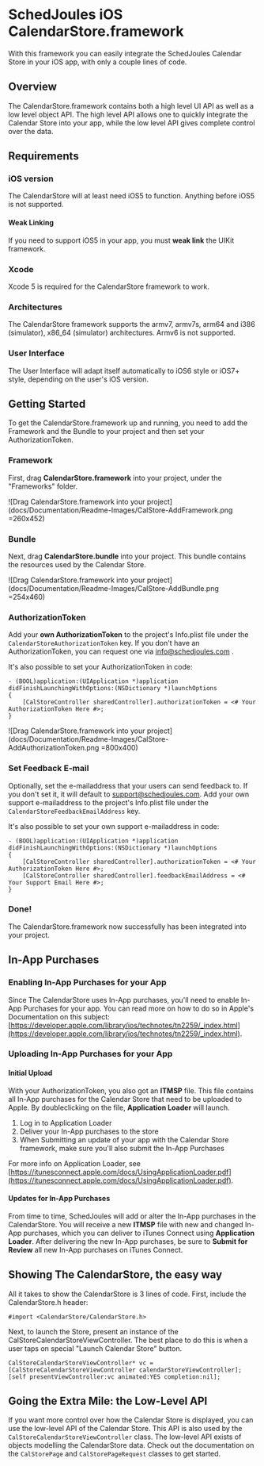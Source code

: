 # SchedJoules iOS CalendarStore.framework
With this framework you can easily integrate the SchedJoules Calendar Store in your iOS app, with only a couple lines of code. 

## Overview
The CalendarStore.framework contains both a high level UI  API as well as a low level object API. The high level API allows one to quickly integrate the Calendar Store into your app, while the low level API gives complete control over the data.

## Requirements

### iOS version
The CalendarStore will at least need iOS5 to function. Anything before iOS5 is not supported.

#### Weak Linking
If you need to support iOS5 in your app, you must **weak link** the UIKit framework.

### Xcode
Xcode 5 is required for the CalendarStore framework to work.

### Architectures
The CalendarStore framework supports the armv7, armv7s, arm64 and i386 (simulator), x86_64 (simulator) architectures. Armv6 is not supported.


### User Interface
The User Interface will adapt itself automatically to iOS6 style or iOS7+ style, depending on the user's iOS version.



## Getting Started
To get the CalendarStore.framework up and running, you need to add the Framework and the Bundle to your project and then set your AuthorizationToken.

### Framework
First, drag **CalendarStore.framework** into your project, under the "Frameworks" folder.

![Drag CalendarStore.framework into your project](docs/Documentation/Readme-Images/CalStore-AddFramework.png =260x452)
 
### Bundle
Next, drag **CalendarStore.bundle** into your project. This bundle contains the resources used by the Calendar Store.

![Drag CalendarStore.framework into your project](docs/Documentation/Readme-Images/CalStore-AddBundle.png =254x460)

### AuthorizationToken
Add your **own AuthorizationToken** to the project's Info.plist file under the `CalendarStoreAuthorizationToken` key. If you don't have an AuthorizationToken, you can request one via [info@schedjoules.com](mailto:info@schedjoules.com) . 

It's also possible to set your AuthorizationToken in code:

	- (BOOL)application:(UIApplication *)application didFinishLaunchingWithOptions:(NSDictionary *)launchOptions
	{
		[CalStoreController sharedController].authorizationToken = <# Your AuthorizationToken Here #>;
	}

![Drag CalendarStore.framework into your project](docs/Documentation/Readme-Images/CalStore-AddAuthorizationToken.png =800x400)

### Set Feedback E-mail
Optionally, set the e-mailaddress that your users can send feedback to. If you don't set it, it will default to support@schedjoules.com. Add your own support e-mailaddress to the project's Info.plist file under the `CalendarStoreFeedbackEmailAddress` key. 

It's also possible to set your own support e-mailaddress in code:

	- (BOOL)application:(UIApplication *)application didFinishLaunchingWithOptions:(NSDictionary *)launchOptions
	{
		[CalStoreController sharedController].authorizationToken = <# Your AuthorizationToken Here #>;
		[CalStoreController sharedController].feedbackEmailAddress = <# Your Support Email Here #>;
	}

### Done!
The CalendarStore.framework now successfully has been integrated into your project.

## In-App Purchases

### Enabling In-App Purchases for your App
Since The CalendarStore uses In-App purchases, you'll need to enable In-App Purchases for your app. You can read more on how to do so in Apple's Documentation on this subject: [https://developer.apple.com/library/ios/technotes/tn2259/_index.html](https://developer.apple.com/library/ios/technotes/tn2259/_index.html). 


### Uploading In-App Purchases for your App

#### Initial Upload
With your AuthorizationToken, you also got an **ITMSP** file. This file contains all In-App purchases for the Calendar Store  that need to be uploaded to Apple. By doubleclicking on the file, **Application Loader** will launch. 

1. Log in to Application Loader
2. Deliver your In-App purchases to the store
3. When Submitting an update of your app with the Calendar Store framework, make sure you'll also submit the In-App Purchases

For more info on Application Loader, see [https://itunesconnect.apple.com/docs/UsingApplicationLoader.pdf](https://itunesconnect.apple.com/docs/UsingApplicationLoader.pdf).

#### Updates for In-App Purchases
From time to time, SchedJoules will add or alter the In-App purchases in the CalendarStore. You will receive a new **ITMSP** file with new and changed In-App purchases, which you can deliver to iTunes Connect using **Application Loader**. After delivering the new In-App purchases, be sure to **Submit for Review** all new In-App purchases on iTunes Connect.


## Showing The CalendarStore, the easy way
All it takes to show the CalendarStore is 3 lines of code. First, include the CalendarStore.h header:

	#import <CalendarStore/CalendarStore.h>
	
Next, to launch the Store, present an instance of the CalStoreCalendarStoreViewController. The best place to do this is when a user taps on special "Launch Calendar Store" button.

	CalStoreCalendarStoreViewController* vc = [CalStoreCalendarStoreViewController calendarStoreViewController];
	[self presentViewController:vc animated:YES completion:nil];
	
## Going the Extra Mile: the Low-Level API
If you want more control over how the Calendar Store is displayed, you can use the low-level API of the Calendar Store. This API is also used by the `CalStoreCalendarStoreViewController` class. The low-level API exists of objects modelling the CalendarStore data. Check out the documentation on the `CalStorePage` and `CalStorePageRequest` classes to get started.
